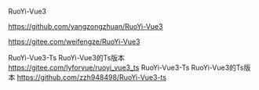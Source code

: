 RuoYi-Vue3


https://github.com/yangzongzhuan/RuoYi-Vue3

https://gitee.com/weifengze/RuoYi-Vue3




RuoYi-Vue3-Ts	RuoYi-Vue3的Ts版本	https://gitee.com/lyforvue/ruoyi_vue3_ts
RuoYi-Vue3-Ts	RuoYi-Vue3的Ts版本	https://github.com/zzh948498/RuoYi-Vue3-ts